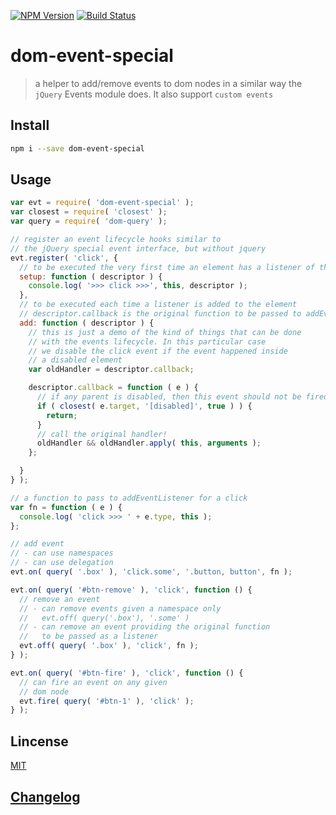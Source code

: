 [![NPM Version](http://img.shields.io/npm/v/dom-event-special.svg?style=flat)](https://npmjs.org/package/dom-event-special)
[![Build Status](http://img.shields.io/travis/royriojas/dom-event-special.svg?style=flat)](https://travis-ci.org/royriojas/dom-event-special)

# dom-event-special
> a helper to add/remove events to dom nodes in a similar way the `jQuery` Events module does.
> It also support `custom events`

## Install

```bash
npm i --save dom-event-special
```

## Usage

```javascript
var evt = require( 'dom-event-special' );
var closest = require( 'closest' );
var query = require( 'dom-query' );

// register an event lifecycle hooks similar to
// the jQuery special event interface, but without jquery
evt.register( 'click', {
  // to be executed the very first time an element has a listener of the provided type
  setup: function ( descriptor ) {
    console.log( '>>> click >>>', this, descriptor );
  },
  // to be executed each time a listener is added to the element
  // descriptor.callback is the original function to be passed to addEventListener
  add: function ( descriptor ) {
    // this is just a demo of the kind of things that can be done
    // with the events lifecycle. In this particular case
    // we disable the click event if the event happened inside
    // a disabled element
    var oldHandler = descriptor.callback;

    descriptor.callback = function ( e ) {
      // if any parent is disabled, then this event should not be fired
      if ( closest( e.target, '[disabled]', true ) ) {
        return;
      }
      // call the original handler!
      oldHandler && oldHandler.apply( this, arguments );
    };

  }
} );

// a function to pass to addEventListener for a click
var fn = function ( e ) {
  console.log( 'click >>> ' + e.type, this );
};

// add event
// - can use namespaces
// - can use delegation
evt.on( query( '.box' ), 'click.some', '.button, button', fn );

evt.on( query( '#btn-remove' ), 'click', function () {
  // remove an event
  // - can remove events given a namespace only
  //   evt.off( query('.box'), '.some' )
  // - can remove an event providing the original function
  //   to be passed as a listener
  evt.off( query( '.box' ), 'click', fn );
} );

evt.on( query( '#btn-fire' ), 'click', function () {
  // can fire an event on any given
  // dom node
  evt.fire( query( '#btn-1' ), 'click' );
} );

```

## Lincense

[MIT](./LICENSE)

## [Changelog](./changelog.md)
